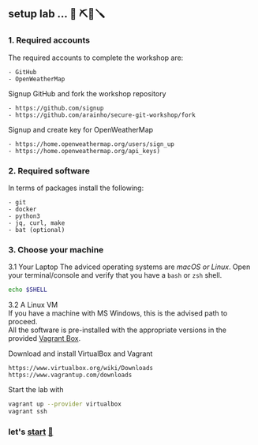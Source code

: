 ## setup lab ... 🧰 ⛏️🔧🪛

### 1. Required accounts
The required accounts to complete the workshop are:
```
- GitHub
- OpenWeatherMap 
```

Signup GitHub and fork the workshop repository
```
- https://github.com/signup
- https://github.com/arainho/secure-git-workshop/fork
```

Signup and create key for OpenWeatherMap
```
- https://home.openweathermap.org/users/sign_up
- https://home.openweathermap.org/api_keys)   
```

### 2. Required software
In terms of packages install the following:
```
- git
- docker
- python3	
- jq, curl, make
- bat (optional)
```

### 3. Choose your machine

3.1 Your Laptop
The adviced operating systems are _macOS or Linux_. 
Open your terminal/console and verify that you have a `bash` or `zsh` shell.  
```bash
echo $SHELL
```

3.2 A Linux VM  
If you have a machine with MS Windows, this is the advised path to proceed.    
All the software is pre-installed with the appropriate versions in the provided [Vagrant Box](Vagrantfile). 

Download and install VirtualBox and Vagrant
```
https://www.virtualbox.org/wiki/Downloads
https://www.vagrantup.com/downloads
```

Start the lab with
```bash
vagrant up --provider virtualbox
vagrant ssh
```

### let's [start](https://github.com/arainho/secure-git-workshop/tree/step1) [🚀](https://github.com/arainho/secure-git-workshop/tree/step1)
